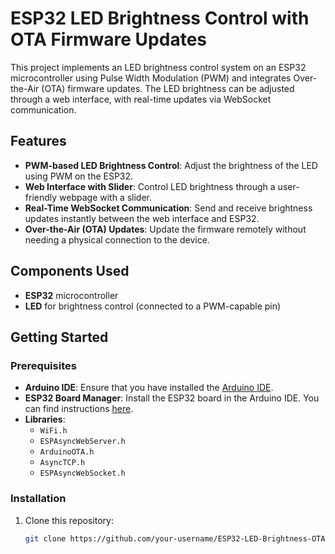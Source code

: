 # ESP32 LED Brightness Control with OTA Firmware Updates

This project implements an LED brightness control system on an ESP32 microcontroller using Pulse Width Modulation (PWM) and integrates Over-the-Air (OTA) firmware updates. The LED brightness can be adjusted through a web interface, with real-time updates via WebSocket communication.

## Features

- **PWM-based LED Brightness Control**: Adjust the brightness of the LED using PWM on the ESP32.
- **Web Interface with Slider**: Control LED brightness through a user-friendly webpage with a slider.
- **Real-Time WebSocket Communication**: Send and receive brightness updates instantly between the web interface and ESP32.
- **Over-the-Air (OTA) Updates**: Update the firmware remotely without needing a physical connection to the device.

## Components Used

- **ESP32** microcontroller
- **LED** for brightness control (connected to a PWM-capable pin)

## Getting Started

### Prerequisites

- **Arduino IDE**: Ensure that you have installed the [Arduino IDE](https://www.arduino.cc/en/software).
- **ESP32 Board Manager**: Install the ESP32 board in the Arduino IDE. You can find instructions [here](https://randomnerdtutorials.com/installing-the-esp32-board-in-arduino-ide-windows-instructions/).
- **Libraries**:
  - `WiFi.h`
  - `ESPAsyncWebServer.h`
  - `ArduinoOTA.h`
  - `AsyncTCP.h`
  - `ESPAsyncWebSocket.h`

### Installation

1. Clone this repository:
   ```bash
   git clone https://github.com/your-username/ESP32-LED-Brightness-OTA-Control.git
